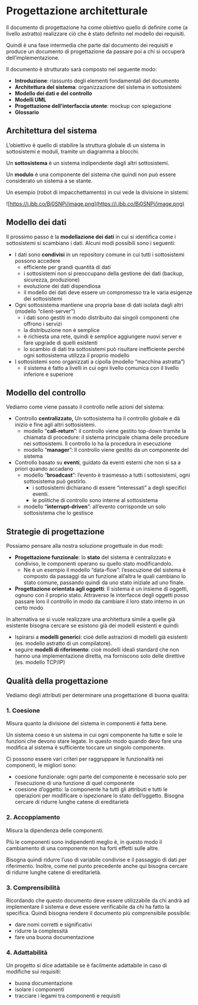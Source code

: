 ﻿# Progettazione architetturale

Il documento di progettazione ha come obiettivo quello di definire come (a livello astratto) realizzare ciò che è stato definito nel modello dei requisiti.

Quindi è una fase intermedia che parte dal documento dei requisiti e produce un documento di progettazione da passare poi a chi si occuperà dell’implementazione.

Il documento è strutturato sarà composto nel seguente modo:

- **Introduzione**: riassunto degli elementi fondamentali del documento
- **Architettura del sistema**: organizzazione del sistema in sottosistemi
- **Modello dei dati e del controllo**
- **Modelli UML**
- **Progettazione dell’interfaccia utente**: mockup con spiegazione
- **Glossario**

## Architettura del sistema

L’obiettivo è quello di stabilire la struttura globale di un sistema in sottosistemi e moduli, tramite un diagramma a blocchi.

Un **sottosistema** è un sistema indipendente dagli altri sottosistemi.

Un **modulo** è una componente del sistema che quindi non può essere considerato un sistema a se stante.

Un esempio (robot di impacchettamento) in cui vede la divisione in sistemi:

![https://i.ibb.co/Bj0SNPj/image.png](https://i.ibb.co/Bj0SNPj/image.png)

## Modello dei dati

Il prossimo passo è la **modellazione dei dati** in cui si identifica come i sottosistemi si scambiano i dati. Alcuni modi possibili sono i seguenti:

- I dati sono **condivisi** in un repository comune in cui tutti i sottosistemi possono accedere
    - efficiente per grandi quantità di dati
    - i sottosistemi non si preoccupano della gestione dei dati (backup, sicurezza, produzione)
    - evoluzione dei dati dispendiosa
    - il modello dei dati deve essere un compromesso tra le varia esigenze dei sottosistemi
- Ogni sottosistema mantiene una propria base di dati isolata dagli altri (modello “client-server”)
    - i dati sono gestiti in modo distribuito dai singoli componenti che offrono i servizi
    - la distribuzione non è semplice
    - è richiesta una rete, quindi è semplice aggiungere nuovi server e fare upgrade di quelli esistenti
    - lo scambio di dati tra sottosistemi può risultare inefficiente perché ogni sottosistema utilizza il proprio modello
- I sottosistemi sono organizzati a cipolla (modello “macchina astratta”)
    - il sistema è fatto a livelli in cui ogni livello comunica con il livello inferiore e superiore

## Modello del controllo

Vediamo come viene passato il controllo nelle azioni del sistema:

- Controllo **centralizzato,** Un sottosistema ha il controllo globale e dà inizio e fine agli
altri sottosistemi.
    - modello “**call-return**”: il controllo viene gestito top-down tramite la chiamata di procedure: il sistema principale chiama delle procedure nei sottosistemi. Il controllo lo ha la procedura in esecuzione
    - modello “**manager**”: Il controllo viene gestito da un componente del sistema
- Controllo basato su **eventi**, guidato da eventi esterni che non si sa a priori quando accadano
    - modello “**broadcast**”: l’evento è trasmesso a tutti i sottosistemi, ogni sottosistema può gestirlo.
        - i sottosistemi dichiarano di essere “interessati” a degli specifici eventi.
        - le politiche di controllo sono interne al sottosistema
    - modello “**interrupt-driven**”: all’evento corrisponde un solo sottosistema che lo gestisce

## Strategie di progettazione

Possiamo pensare alla nostra soluzione progettuale in due modi:

- **Progettazione funzionale**: lo **stato** del sistema è centralizzato e condiviso, le componenti operano su quello stato modificandolo.
    - Ne è un esempio il modello “data-flow”: l’esecuzione del sistema è composto da passaggi da un funzione all’altra le quali cambiano lo stato comune, passando quindi da uno stato iniziale ad uno finale.
- **Progettazione orientata agli oggetti**: Il sistema è un insieme di oggetti, ognuno con il proprio stato. Attraverso le interfacce degli oggetti posso passare loro il controllo in modo da cambiare il loro stato interno in un certo modo

In alternativa se si vuole realizzare una architettura simile a quelle già esistente bisogna cercare se esistono già dei modelli esistenti e quindi:

- Ispirarsi a **modelli generici**: cioè delle astrazioni di modelli già esistenti (es. modello astratto di un compilatore).
- seguire **modelli di riferimento**: cioè modelli ideali standard che non hanno una implementazione diretta, ma forniscono solo delle direttive (es. modello TCP/IP)

## Qualità della progettazione

Vediamo degli attributi per determinare una progettazione di buona qualità:

### 1. Coesione

Misura quanto la divisione del sistema in componenti è fatta bene.

Un sistema coeso è un sistema in cui ogni componente ha tutte e sole le funzioni che devono stare legate. In questo modo quando devo fare una modifica al sistema è sufficiente toccare un singolo componente.

Ci possono essere vari criteri per raggruppare le funzionalità nei componenti, le migliori sono:

- coesione funzionale: ogni parte del componente è necessario solo per l’esecuzione di una funzione di quel componente
- coesione d’oggetto: la componente ha tutti gli attributi e tutti le operazioni per modificare o ispezionare lo stato dell’oggetto. Bisogna cercare di ridurre lunghe catene di ereditarietà

### 2. Accoppiamento

Misura la dipendenza delle componenti.

Più le componenti sono indipendenti meglio è, in questo modo il cambiamento di una componente non ha forti effetti sulle altre.

Bisogna quindi ridurre l’uso di variabile condivise e il passaggio di dati per riferimento. Inoltre, come nel punto precedente anche qui bisogna cercare di ridurre lunghe catene di ereditarietà.

### 3. Comprensibilità

Ricordando che questo documento deve essere utilizzabile da chi andrà ad implementare il sistema e deve essere verificabile da chi ha fatto la specifica. Quindi bisogna rendere il documento più comprensibile possibile:

- dare nomi corretti e significativi
- ridurre la complessità
- fare una buona documentazione

### 4. Adattabilità

Un progetto si dice adattabile se è facilmente adattabile in caso di modifiche sui requisiti:

- buona documentazione
- isolare i componenti
- tracciare i legami tra componenti e requisiti
